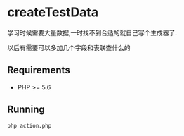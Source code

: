 # createTestData

学习时候需要大量数据,一时找不到合适的就自己写个生成器了.

以后有需要可以多加几个字段和表联查什么的

## Requirements

- PHP >= 5.6

## Running

```
php action.php
```





